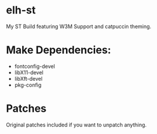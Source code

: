 # elh-st
My ST Build featuring W3M Support and catpuccin theming.

# Make Dependencies:
- fontconfig-devel 
- libX11-devel 
- libXft-devel
- pkg-config

# Patches
Original patches included if you want to unpatch anything.
